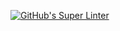 [![GitHub's Super Linter](https://github.com/ICS20-Programming-MarcusW/Unit2-04-HTML-AreaPer-UserInput/workflows/GitHub's%20Super%20Linter/badge.svg)](https://github.com/ICS20-Programming-MarcusW/Unit2-04-HTML-AreaPer-UserInput/actions)